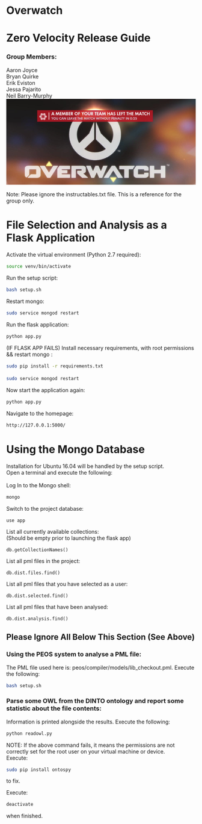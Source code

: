 # Overwatch

# Zero Velocity Release Guide

### Group Members:
Aaron Joyce
<br/>
Bryan Quirke
<br/>
Erik Eviston
<br/>
Jessa Pajarito
<br/>
Neil Barry-Murphy
<br/>
![Left Game](https://raw.githubusercontent.com/barrymun/cs4098/master/static/missing-team-member.png?token=AO6TcC4OfL6ceSkoyhC508no4nOT6hycks5YqZLDwA%3D%3D)


Note: Please ignore the instructables.txt file. This is a reference for the group only.

# File Selection and Analysis as a Flask Application

Activate the virtual environment (Python 2.7 required):
```bash
source venv/bin/activate
```
Run the setup script:
```bash
bash setup.sh
```
Restart mongo:
```bash
sudo service mongod restart
```
Run the flask application:
```python
python app.py
```
(IF FLASK APP FAILS) Install necessary requirements, with root permissions && restart mongo :
```bash
sudo pip install -r requirements.txt

sudo service mongod restart
```
Now start the application again:
```python
python app.py
```
Navigate to the homepage:
```bash
http://127.0.0.1:5000/
```

# Using the Mongo Database
Installation for Ubuntu 16.04 will be handled by the setup script.
<br/>
Open a terminal and execute the following:
<br/><br/>
Log In to the Mongo shell:
```bash
mongo
```
Switch to the project database:
```mongo
use app
```
List all currently available collections:
<br/>
(Should be empty prior to launching the flask app)
```mongo
db.getCollectionNames()
```
List all pml files in the project:
```mongo
db.dist.files.find()
```
List all pml files that you have selected as a user:
```mongo
db.dist.selected.find()
```
List all pml files that have been analysed:
```mongo
db.dist.analysis.find()
```

## Please Ignore All Below This Section (See Above)

### Using the PEOS system to analyse a PML file:
The PML file used here is: peos/compiler/models/lib_checkout.pml. Execute the following:

```bash
bash setup.sh
```

### Parse some OWL from the DINTO ontology and report some statistic about the file contents:
Information is printed alongside the results.
Execute the following:
```python
python readowl.py
```

NOTE: If the above command fails, it means the permissions are not correctly set for the 
root user on your virtual machine or device.
<br/>
Execute:
```bash
sudo pip install ontospy
```
to fix.

Execute:
```bash
deactivate
```
when finished.
